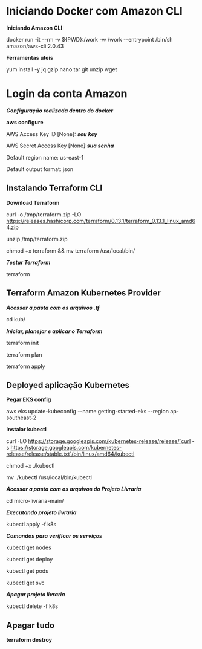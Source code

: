 # Iniciando Docker com Amazon CLI

 **Iniciando Amazon CLI**

  docker run -it --rm -v ${PWD}:/work -w /work --entrypoint /bin/sh amazon/aws-cli:2.0.43

   **Ferramentas uteis** 

 yum install -y jq gzip nano tar git unzip wget


# Login da conta Amazon
***Configuração realizada dentro do docker***

**aws configure**

AWS Access Key ID [None]: ***seu key***

AWS Secret Access Key [None]:***sua senha***

Default region name: us-east-1

Default output format: json


## Instalando Terraform CLI

**Download Terraform** 

curl -o /tmp/terraform.zip -LO https://releases.hashicorp.com/terraform/0.13.1/terraform_0.13.1_linux_amd64.zip

unzip /tmp/terraform.zip

chmod +x terraform && mv terraform /usr/local/bin/


***Testar Terraform***

terraform

## Terraform Amazon Kubernetes Provider

***Acessar a pasta com os arquivos .tf***

cd kub/

***Iniciar, planejar e aplicar o Terraform***

terraform init

terraform plan

terraform apply


## Deployed aplicação Kubernetes


**Pegar EKS config** 

aws eks update-kubeconfig --name getting-started-eks --region ap-southeast-2

**Instalar kubectl** 

curl -LO https://storage.googleapis.com/kubernetes-release/release/`curl -s https://storage.googleapis.com/kubernetes-release/release/stable.txt`/bin/linux/amd64/kubectl


chmod +x ./kubectl


mv ./kubectl /usr/local/bin/kubectl


***Acessar a pasta com os arquivos do Projeto Livraria***

cd micro-livraria-main/

***Executando projeto livraria***

kubectl apply -f k8s

***Comandos para verificar os serviços***

kubectl get nodes

kubectl get deploy

kubectl get pods

kubectl get svc


***Apagar projeto livraria***

kubectl delete -f k8s

## Apagar tudo

 **terraform destroy** 
 
